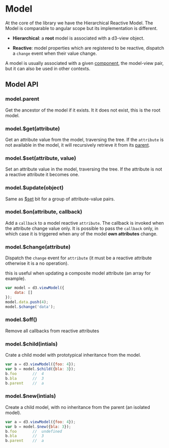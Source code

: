 # Model

At the core of the library we have the Hierarchical Reactive Model.
The Model is comparable to angular scope but its implementation is different.

* **Hierarchical**: a **root** model is associated with a d3-view object.

* **Reactive**: model properties which are registered to be reactive, dispatch a ``change`` event when their value change.

A model is usually associated with a given [component][], the model-view pair, but it can also be used in other contexts.

## Model API

### model.parent

Get the ancestor of the model if it exists. It it does not exist, this is the root model.

### model.$get(attribute)

Get an attribute value from the model, traversing the tree. If the ``attribute`` is not available in the model,
it will recursively retrieve it from its [parent](#modelparent).

### model.$set(attribute, value)

Set an attribute value in the model, traversing the tree. If the attribute is not
a reactive attribute it becomes one.

### model.$update(object)

Same as [$set]() bit for a group of attribute-value pairs.

### model.$on(attribute, callback)

Add a ``callback`` to a model reactive ``attribute``. The callback is invoked when
the attribute change value only. It is possible to pass the ``callback`` only, in which case it is triggered when any of the model **own attributes** change.

### model.$change(attribute)

Dispatch the ``change`` event for ``attribute`` (it must be a reactive attribute otherwise it is a no operation).

this is useful when updating a composite model attribute (an array for example).
```javascript
var model = d3.viewModel({
    data: []
});
model.data.push(4);
model.$change('data');
```

### model.$off()

Remove all callbacks from reactive attributes

### model.$child(intials)

Crate a child model with prototypical inheritance from the model.
```javascript
var a = d3.viewModel({foo: 4});
var b = model.$child({bla: 3});
b.foo       //  4
b.bla       //  3
b.parent    //  a
```
### model.$new(intials)

Create a child model, with no inheritance from the parent (an isolated model).
```javascript
var a = d3.viewModel({foo: 4});
var b = model.$new({bla: 3});
b.foo       //  undefined
b.bla       //  3
b.parent    //  a
```

[component]: ./component.md
